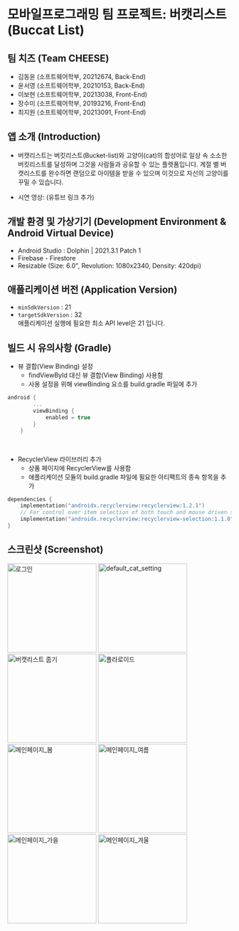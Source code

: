 # 모바일프로그래밍 팀 프로젝트: 버캣리스트 (Buccat List)

## 팀 치즈 (Team CHEESE)
- 김동윤 (소프트웨어학부, 20212674, Back-End)
- 윤서영 (소프트웨어학부, 20210153, Back-End)
- 이보현 (소프트웨어학부, 20213038, Front-End)
- 장수미 (소프트웨어학부, 20193216, Front-End)
- 최지원 (소프트웨어학부, 20213091, Front-End)


## 앱 소개 (Introduction)
- 버캣리스트는 버킷리스트(Bucket-list)와 고양이(cat)의 합성어로
일상 속 소소한 버킷리스트를 달성하며 그것을 사람들과 공유할 수 있는 플랫폼입니다. 계절 별 버캣리스트를 완수하면 랜덤으로 아이템을 받을 수 있으며 이것으로 자신의 고양이를 꾸밀 수 있습니다.

- 시연 영상: (유튜브 링크 추가)


## 개발 환경 및 가상기기 (Development Environment & Android Virtual Device)
- Android Studio : Dolphin | 2021.3.1 Patch 1
- Firebase - Firestore
- Resizable (Size: 6.0", Revolution: 1080x2340, Density: 420dpi)


## 애플리케이션 버전 (Application Version)
- `minSdkVersion` : 21
- `targetSdkVersion` : 32 <br/>
애플리케이션 실행에 필요한 최소 API level은 21 입니다.


## 빌드 시 유의사항 (Gradle)
- 뷰 결합(View Binding) 설정
  - findViewById 대신 뷰 결합(View Binding) 사용함
  - 사용 설정을 위해 viewBinding 요소를 build.gradle 파일에 추가
  
```kotlin  
android {
        ...
        viewBinding {
            enabled = true
        }
    }
```    

<br />

- RecyclerView 라이브러리 추가
  - 상품 페이지에 RecyclerView를 사용함
  - 애플리케이션  모듈의 build.gradle 파일에 필요한 아티팩트의 종속 항목을 추가


```kotlin  
dependencies {
    implementation("androidx.recyclerview:recyclerview:1.2.1")
    // For control over item selection of both touch and mouse driven selection
    implementation("androidx.recyclerview:recyclerview-selection:1.1.0")
}
```    




## 스크린샷 (Screenshot)
<div>
<img width="200" alt="로그인" src="https://user-images.githubusercontent.com/104475363/203085884-8cad3c9e-4b98-4534-a2bb-1a7c3e80646b.png">
<img width="200" alt="default_cat_setting" src="https://user-images.githubusercontent.com/104475363/203085953-a8ed5562-002c-4261-9b89-23c58c07e28c.png">
<img width="200" alt="버캣리스트 줍기" src="https://user-images.githubusercontent.com/104475363/203510902-ffb029bb-f0e6-46ef-84f0-29f9924b95d5.png">
<img width="200" alt="폴라로이드" src="https://user-images.githubusercontent.com/104475363/203086143-c51c3ed0-570e-4588-9870-8a22e4766310.png">
<div/>



<div>
<img width="200" alt="메인페이지_봄" src="https://user-images.githubusercontent.com/104475363/203086034-87c8837e-4859-464b-88ef-b5c4b83ffb7e.png">
<img width="200" alt="메인페이지_여름" src="https://user-images.githubusercontent.com/104475363/203086046-639760c8-4713-4696-b638-1ea9edf56bf7.png">
<img width="200" alt="메인페이지_가을" src="https://user-images.githubusercontent.com/104475363/203086355-dd2bd45c-a943-49ca-aa7c-4653e2b421ad.png">
<img width="200" alt="메인페이지_겨울" src="https://user-images.githubusercontent.com/104475363/203086375-e37b8e76-6609-4a29-9524-a00901db5e0d.png">
<div/>


